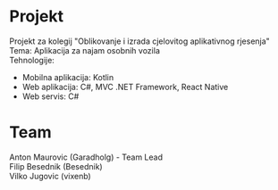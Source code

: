 # Projekt
Projekt za kolegij "Oblikovanje i izrada cjelovitog aplikativnog rjesenja"  
Tema: Aplikacija za najam osobnih vozila  
Tehnologije:
- Mobilna aplikacija: Kotlin
- Web aplikacija: C#, MVC .NET Framework, React Native
- Web servis: C#

# Team
Anton Maurovic (Garadholg) - Team Lead  
Filip Besednik (Besednik)  
Vilko Jugovic (vixenb)  